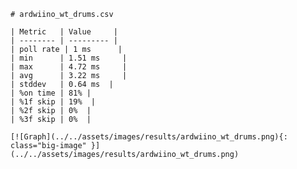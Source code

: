 
    # ardwiino_wt_drums.csv

    | Metric   | Value     |
    | -------- | --------- |
    | poll rate | 1 ms      |
    | min      | 1.51 ms     |
    | max      | 4.72 ms     |
    | avg      | 3.22 ms     |
    | stddev   | 0.64 ms  |
    | %on time | 81% |
    | %1f skip | 19%  |
    | %2f skip | 0%  |
    | %3f skip | 0%  |

    [![Graph](../../assets/images/results/ardwiino_wt_drums.png){: class="big-image" }](../../assets/images/results/ardwiino_wt_drums.png)

    